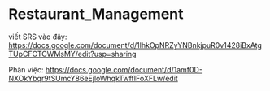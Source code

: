 # Restaurant_Management
viết SRS vào đây: https://docs.google.com/document/d/1lhkOpNRZyYNBnkjpuR0v1428iBxAtgTUpCFCTCWMsMY/edit?usp=sharing

Phân việc: https://docs.google.com/document/d/1amf0D-NXOkYbqr9tSUmcY86eEjloWhqkTwffIFoXFLw/edit
